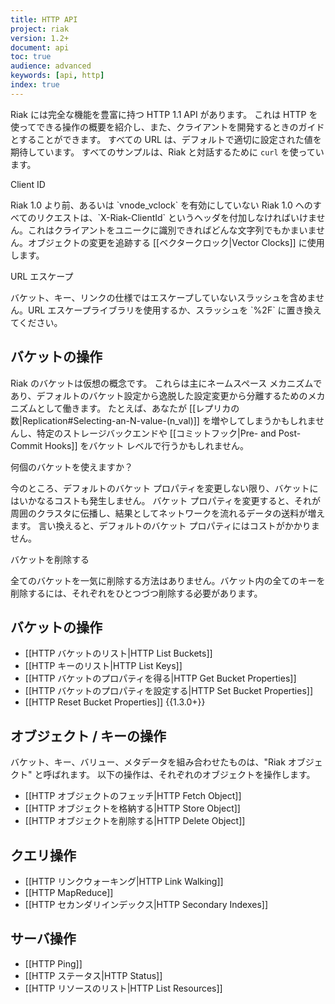 ```yaml
---
title: HTTP API
project: riak
version: 1.2+
document: api
toc: true
audience: advanced
keywords: [api, http]
index: true
---
```


Riak には完全な機能を豊富に持つ HTTP 1.1 API があります。
これは HTTP を使ってできる操作の概要を紹介し、また、クライアントを開発するときのガイドとすることができます。
すべての URL は、デフォルトで適切に設定された値を期待しています。
すべてのサンプルは、Riak と対話するために `curl` を使っています。

<div class="note"><div class="title">Client ID</div>
<p>Riak 1.0 より前、あるいは `vnode_vclock` を有効にしていない Riak 1.0 へのすべてのリクエストは、`X-Riak-ClientId` というヘッダを付加しなければいけません。これはクライアントをユニークに識別できればどんな文字列でもかまいません。オブジェクトの変更を追跡する [[ベクタークロック|Vector Clocks]] に使用します。</p>
</div>

<div class="note"><div class="title">URL エスケープ</div>
<p>バケット、キー、リンクの仕様ではエスケープしていないスラッシュを含めません。URL エスケープライブラリを使用するか、スラッシュを `%2F` に置き換えてください。</p>
</div>

## バケットの操作

Riak のバケットは仮想の概念です。
これらは主にネームスペース メカニズムであり、デフォルトのバケット設定から逸脱した設定変更から分離するためのメカニズムとして働きます。
たとえば、あなたが [[レプリカの数|Replication#Selecting-an-N-value-(n_val)]] を増やしてしまうかもしれませんし、特定のストレージバックエンドや [[コミットフック|Pre- and Post-Commit Hooks]] をバケット レベルで行うかもしれません。

<div class="info"><div class="title">何個のバケットを使えますか？</div>
<p>今のところ、デフォルトのバケット プロパティを変更しない限り、バケットにはいかなるコストも発生しません。
バケット プロパティを変更すると、それが周囲のクラスタに伝播し、結果としてネットワークを流れるデータの送料が増えます。
言い換えると、デフォルトのバケット プロパティにはコストがかかりません。</p>
</div>

<div class="note"><div class="title">バケットを削除する</div>
<p>全てのバケットを一気に削除する方法はありません。バケット内の全てのキーを削除するには、それぞれをひとつづつ削除する必要があります。</P>
</div>

## バケットの操作

* [[HTTP バケットのリスト|HTTP List Buckets]]
* [[HTTP キーのリスト|HTTP List Keys]]
* [[HTTP バケットのプロパティを得る|HTTP Get Bucket Properties]]
* [[HTTP バケットのプロパティを設定する|HTTP Set Bucket Properties]]
* [[HTTP Reset Bucket Properties]] {{1.3.0+}}

## オブジェクト / キーの操作

バケット、キー、バリュー、メタデータを組み合わせたものは、"Riak オブジェクト" と呼ばれます。
以下の操作は、それぞれのオブジェクトを操作します。

* [[HTTP オブジェクトのフェッチ|HTTP Fetch Object]]
* [[HTTP オブジェクトを格納する|HTTP Store Object]]
* [[HTTP オブジェクトを削除する|HTTP Delete Object]]

## クエリ操作

* [[HTTP リンクウォーキング|HTTP Link Walking]]
* [[HTTP MapReduce]]
* [[HTTP セカンダリインデックス|HTTP Secondary Indexes]]

<!-- ## Luwak Operations (Large Objects)

Luwak is an optional interface that automatically segments large files across
multiple Riak Objects.

* [[HTTP Get Luwak Properties]]
* [[HTTP List Luwak Keys]]
* [[HTTP Fetch Luwak Object]]
* [[HTTP Store Luwak Object]]
* [[HTTP Delete Luwak Object]]
 -->

## サーバ操作

* [[HTTP Ping]]
* [[HTTP ステータス|HTTP Status]]
* [[HTTP リソースのリスト|HTTP List Resources]]
